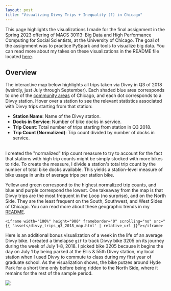 ```yaml
---
layout: post
title: "Visualizing Divvy Trips + Inequality (?) in Chicago"
---
```

This page highlights the visualizations I made for the final assignment in
the Spring 2023 offering of MACS 30113: Big Data and High Performance Computing for Social Scientists, at the University of Chicago.
The goal of the assignment was to practice PySpark and tools to visualize big data. You can read more about my takes on these visualizations
in the README file located [here](https://github.com/bryantco/divvy-q3-2018-viz).

<h2>Overview</h2>
<p> The interactive map below highlights all trips taken via Divvy in Q3
of 2018 (weirdly, just July through September). Each shaded blue area corresponds to one of the
<a href="https://www.chicago.gov/content/dam/city/depts/dgs/InformationTechnology/GIS/MapBook_Community_Areas.pdf">community areas</a>
of Chicago, and each dot corresponds to a Divvy station. Hover over a station to see the relevant statistics associated with
Divvy trips starting from that station: <br>
<ul>
 <li><b>Station Name</b>: Name of the Divvy station.</li>
 <li><b>Docks in Service</b>: Number of bike docks in service.</li>
 <li><b>Trip Count</b>: Total number of trips starting from station in Q3 2018.</li>
 <li><b>Trip Count (Normalized)</b>: Trip count divided by number of docks in service.</li>
</ul>
<br>
I created the "normalized" trip count measure to try to account for the fact that stations with high trip counts
might be simply stocked with more bikes to ride. To create the measure, I divide a station's total trip count by
the number of total bike docks available. This yields a station-level measure of bike usage in units
of average trips per station bike.
</p>

Yellow and green correspond to the highest normalized trip counts, and blue and purple correspond
the lowest. One takeaway from the map is that Divvy trips are the most frequent in the Loop (no surprise),
and on the North Side. They are the least frequent on the South, Southwest, and West Sides of Chicago.
You can read more about these geographic trends in my [README](https://github.com/bryantco/divvy-q3-2018-viz).

<div class="container">

    <iframe width="100%" height="900" frameborder="0" scrolling="no" src="{{ 'assets/divvy_trips_q3_2018_map.html' | relative_url }}"></iframe>

</div> <!-- /.container -->

Here is an additional bonus visualization of a week in the life of an average Divvy bike. I created a timelapse `gif` to track Divvy bike 3205
on its journey during the week of July 1-8, 2018. I picked bike 3205 because it begins the day on July 1 by being parked at
the Ellis & 55th Divvy station, my local station when I used Divvy to commute to class during my first year of graduate school. As the visualization shows, the bike putzes around Hyde Park for a short time only before being ridden to the North Side, where it remains for the rest of the sample period.

<div>
  	<img src="{{ 'assets/bike_3205.gif' | relative_url }}" />
</div>
